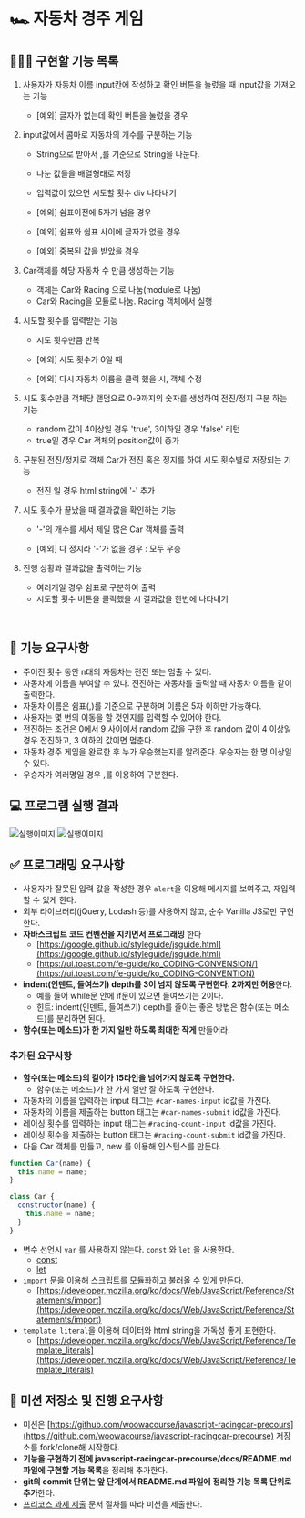 # 🏎️ 자동차 경주 게임

## 👨🏻‍💻 구현할 기능 목록

1. 사용자가 자동차 이름 input칸에 작성하고 확인 버튼을 눌렀을 때 input값을 가져오는 기능

   - [예외] 글자가 없는데 확인 버튼을 눌렀을 경우

2. input값에서 콤마로 자동차의 개수를 구분하는 기능

   - String으로 받아서 ,를 기준으로 String을 나눈다.
   - 나눈 값들을 배열형태로 저장
   - 입력값이 있으면 시도할 횟수 div 나타내기

   - [예외] 쉼표이전에 5자가 넘을 경우
   - [예외] 쉼표와 쉼표 사이에 글자가 없을 경우
   - [예외] 중복된 값을 받았을 경우

3. Car객체를 해당 자동차 수 만큼 생성하는 기능

   - 객체는 Car와 Racing 으로 나눔(module로 나눔)
   - Car와 Racing을 모듈로 나눔. Racing 객체에서 실행

4. 시도할 횟수를 입력받는 기능

   - 시도 횟수만큼 반복
   - [예외] 시도 횟수가 0일 때

   - [예외] 다시 자동차 이름을 클릭 했을 시, 객체 수정

5. 시도 횟수만큼 객체당 랜덤으로 0-9까지의 숫자를 생성하여 전진/정지 구분 하는 기능

   - random 값이 4이상일 경우 'true', 3이하일 경우 'false' 리턴
   - true일 경우 Car 객체의 position값이 증가

6. 구분된 전진/정지로 객체 Car가 전진 혹은 정지를 하여 시도 횟수별로 저장되는 기능

   - 전진 일 경우 html string에 '-' 추가

7. 시도 횟수가 끝났을 때 결과값을 확인하는 기능

   - '-'의 개수를 세서 제일 많은 Car 객체를 출력

   - [예외] 다 정지라 '-'가 없을 경우 : 모두 우승

8. 진행 상황과 결과값을 출력하는 기능

   - 여러개일 경우 쉼표로 구분하여 출력
   - 시도할 횟수 버튼을 클릭했을 시 결과값을 한번에 나타내기

<br>

## 🎯 기능 요구사항

- 주어진 횟수 동안 n대의 자동차는 전진 또는 멈출 수 있다.
- 자동차에 이름을 부여할 수 있다. 전진하는 자동차를 출력할 때 자동차 이름을 같이 출력한다.
- 자동차 이름은 쉼표(,)를 기준으로 구분하며 이름은 5자 이하만 가능하다.
- 사용자는 몇 번의 이동을 할 것인지를 입력할 수 있어야 한다.
- 전진하는 조건은 0에서 9 사이에서 random 값을 구한 후 random 값이 4 이상일 경우 전진하고, 3 이하의 값이면 멈춘다.
- 자동차 경주 게임을 완료한 후 누가 우승했는지를 알려준다. 우승자는 한 명 이상일 수 있다.
- 우승자가 여러명일 경우 ,를 이용하여 구분한다.

## 💻 프로그램 실행 결과

![실행이미지](images/result.gif)
![실행이미지](images/result.jpg)

## ✅ 프로그래밍 요구사항

- 사용자가 잘못된 입력 값을 작성한 경우 `alert`을 이용해 메시지를 보여주고, 재입력할 수 있게 한다.
- 외부 라이브러리(jQuery, Lodash 등)를 사용하지 않고, 순수 Vanilla JS로만 구현한다.
- **자바스크립트 코드 컨벤션을 지키면서 프로그래밍** 한다
  - [https://google.github.io/styleguide/jsguide.html](https://google.github.io/styleguide/jsguide.html)
  - [https://ui.toast.com/fe-guide/ko_CODING-CONVENSION/](https://ui.toast.com/fe-guide/ko_CODING-CONVENTION)
- **indent(인덴트, 들여쓰기) depth를 3이 넘지 않도록 구현한다. 2까지만 허용**한다.
  - 예를 들어 while문 안에 if문이 있으면 들여쓰기는 2이다.
  - 힌트: indent(인덴트, 들여쓰기) depth를 줄이는 좋은 방법은 함수(또는 메소드)를 분리하면 된다.
- **함수(또는 메소드)가 한 가지 일만 하도록 최대한 작게** 만들어라.

### 추가된 요구사항

- **함수(또는 메소드)의 길이가 15라인을 넘어가지 않도록 구현한다.**
  - 함수(또는 메소드)가 한 가지 일만 잘 하도록 구현한다.
- 자동차의 이름을 입력하는 input 태그는 `#car-names-input` id값을 가진다.
- 자동차의 이름을 제출하는 button 태그는 `#car-names-submit` id값을 가진다.
- 레이싱 횟수를 입력하는 input 태그는 `#racing-count-input` id값을 가진다.
- 레이싱 횟수을 제출하는 button 태그는 `#racing-count-submit` id값을 가진다.
- 다음 Car 객체를 만들고, new 를 이용해 인스턴스를 만든다.

```javascript
function Car(name) {
  this.name = name;
}

class Car {
  constructor(name) {
    this.name = name;
  }
}
```

- 변수 선언시 `var` 를 사용하지 않는다. `const` 와 `let` 을 사용한다.
  - [const](https://developer.mozilla.org/ko/docs/Web/JavaScript/Reference/Statements/const)
  - [let](https://developer.mozilla.org/ko/docs/Web/JavaScript/Reference/Statements/let)
- `import` 문을 이용해 스크립트를 모듈화하고 불러올 수 있게 만든다.
  - [https://developer.mozilla.org/ko/docs/Web/JavaScript/Reference/Statements/import](https://developer.mozilla.org/ko/docs/Web/JavaScript/Reference/Statements/import)
- `template literal`을 이용해 데이터와 html string을 가독성 좋게 표현한다.
  - [https://developer.mozilla.org/ko/docs/Web/JavaScript/Reference/Template_literals](https://developer.mozilla.org/ko/docs/Web/JavaScript/Reference/Template_literals)

## 📝 미션 저장소 및 진행 요구사항

- 미션은 [https://github.com/woowacourse/javascript-racingcar-precours](https://github.com/woowacourse/javascript-racingcar-precourse) 저장소를 fork/clone해 시작한다.
- **기능을 구현하기 전에 javascript-racingcar-precourse/docs/README.md 파일에 구현할 기능 목록**을 정리해 추가한다.
- **git의 commit 단위는 앞 단계에서 README.md 파일에 정리한 기능 목록 단위로 추가**한다.
- [프리코스 과제 제출](https://github.com/woowacourse/woowacourse-docs/tree/master/precourse) 문서 절차를 따라 미션을 제출한다.
